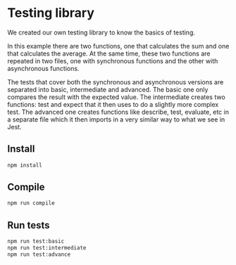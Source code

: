 # Testing library

We created our own testing library to know the basics of testing.

In this example there are two functions, one that calculates the sum and one that calculates the average.
At the same time, these two functions are repeated in two files, one with synchronous functions and the other with asynchronous functions.

The tests that cover both the synchronous and asynchronous versions are separated into basic, intermediate and advanced.
The basic one only compares the result with the expected value.
The intermediate creates two functions: test and expect that it then uses to do a slightly more complex test.
The advanced one creates functions like describe, test, evaluate, etc in a separate file which it then imports in a very similar way to what we see in Jest.

## Install

```bash
npm install
```

## Compile

```bash
npm run compile
```

## Run tests

```bash
npm run test:basic
npm run test:intermediate
npm run test:advance
```
